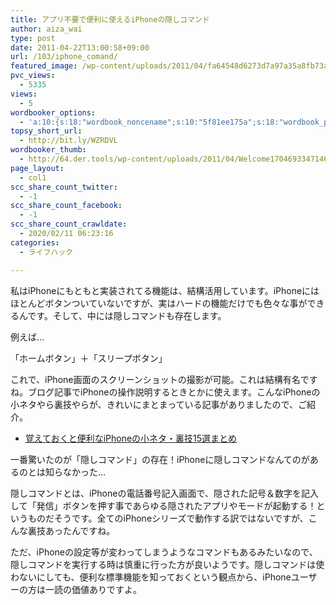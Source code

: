 ```yaml
---
title: アプリ不要で便利に使えるiPhoneの隠しコマンド
author: aiza_wai
type: post
date: 2011-04-22T13:00:58+09:00
url: /103/iphone_comand/
featured_image: /wp-content/uploads/2011/04/fa64548d6273d7a97a35a8fb73a88d66.png
pvc_views:
  - 5335
views:
  - 5
wordbooker_options:
  - 'a:10:{s:18:"wordbook_noncename";s:10:"5f81ee175a";s:18:"wordbook_page_post";s:4:"-100";s:18:"wordbook_orandpage";s:1:"2";s:23:"wordbook_default_author";s:1:"1";s:23:"wordbook_extract_length";s:3:"256";s:19:"wordbook_actionlink";s:3:"300";s:26:"wordbooker_publish_default";s:2:"on";s:18:"wordbook_attribute";s:12:"無印発信";s:29:"wordbooker_status_update_text";s:35:": New blog post :  %title% - %link%";s:20:"wordbook_comment_get";s:2:"on";}'
topsy_short_url:
  - http://bit.ly/WZRDVL
wordbooker_thumb:
  - http://64.der.tools/wp-content/uploads/2011/04/Welcome170469334714607.png
page_layout:
  - col1
scc_share_count_twitter:
  - -1
scc_share_count_facebook:
  - -1
scc_share_count_crawldate:
  - 2020/02/11 06:23:16
categories:
  - ライフハック

---
```

私はiPhoneにもともと実装されてる機能は、結構活用しています。iPhoneにはほとんどボタンついていないですが、実はハードの機能だけでも色々な事ができるんです。そして、中には隠しコマンドも存在します。

<!--more-->

例えば…

「ホームボタン」＋「スリープボタン」

これで、iPhone画面のスクリーンショットの撮影が可能。これは結構有名ですね。ブログ記事でiPhoneの操作説明するときとかに使えます。こんなiPhoneの小ネタやら裏技やらが、きれいにまとまっている記事がありましたので、ご紹介。

  * <a href="http://bit.ly/fbSOeH" target="_blank">覚えておくと便利なiPhoneの小ネタ・裏技15選まとめ</a>

一番驚いたのが「隠しコマンド」の存在！iPhoneに隠しコマンドなんてのがあるのとは知らなかった…

隠しコマンドとは、iPhoneの電話番号記入画面で、隠された記号＆数字を記入して「発信」ボタンを押す事であらゆる隠されたアプリやモードが起動する！というものだそうです。全てのiPhoneシリーズで動作する訳ではないですが、こんな裏技あったんですね。

ただ、iPhoneの設定等が変わってしまうようなコマンドもあるみたいなので、隠しコマンドを実行する時は慎重に行った方が良いようです。隠しコマンドは使わないにしても、便利な標準機能を知っておくという観点から、iPhoneユーザーの方は一読の価値ありですよ。